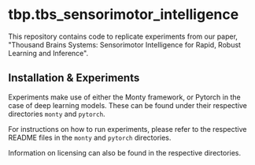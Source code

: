 # tbp.tbs_sensorimotor_intelligence

This repository contains code to replicate experiments from our paper, "Thousand Brains Systems: Sensorimotor Intelligence for Rapid, Robust Learning and Inference".

## Installation & Experiments

Experiments make use of either the Monty framework, or Pytorch in the case of deep learning models. These can be found under their respective directories `monty` and `pytorch`.

For instructions on how to run experiments, please refer to the respective README files in the `monty` and `pytorch` directories.

Information on licensing can also be found in the respective directories.